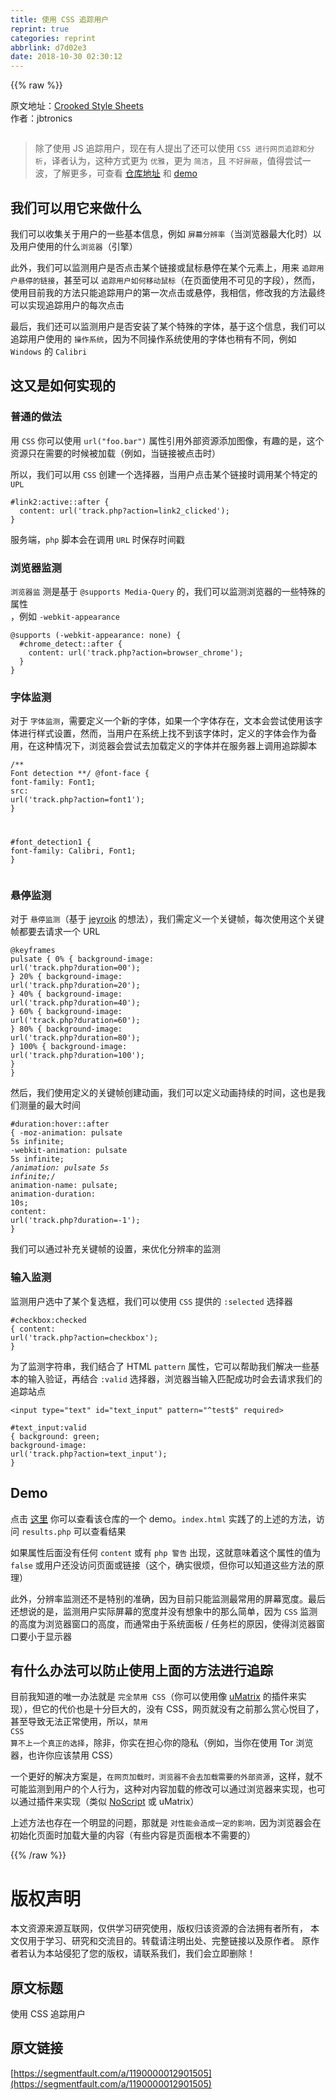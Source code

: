 ```yaml
---
title: 使用 CSS 追踪用户
reprint: true
categories: reprint
abbrlink: d7d02e3
date: 2018-10-30 02:30:12
---
```


{{% raw %}}
<p>&#x539F;&#x6587;&#x5730;&#x5740;&#xFF1A;<a href="https://github.com/jbtronics/CrookedStyleSheets" rel="nofollow noreferrer" target="_blank">Crooked Style Sheets</a><br>&#x4F5C;&#x8005;&#xFF1A;jbtronics</p><p><span class="img-wrap"><img data-src="/img/bV2iqt?w=2081&amp;h=1251" src="https://static.alili.tech/img/bV2iqt?w=2081&amp;h=1251" alt="" title="" style="cursor:pointer;display:inline"></span></p><blockquote>&#x9664;&#x4E86;&#x4F7F;&#x7528; JS &#x8FFD;&#x8E2A;&#x7528;&#x6237;&#xFF0C;&#x73B0;&#x5728;&#x6709;&#x4EBA;&#x63D0;&#x51FA;&#x4E86;&#x8FD8;&#x53EF;&#x4EE5;&#x4F7F;&#x7528; <code>CSS &#x8FDB;&#x884C;&#x7F51;&#x9875;&#x8FFD;&#x8E2A;&#x548C;&#x5206;&#x6790;</code>&#xFF0C;&#x8BD1;&#x8005;&#x8BA4;&#x4E3A;&#xFF0C;&#x8FD9;&#x79CD;&#x65B9;&#x5F0F;&#x66F4;&#x4E3A; <code>&#x4F18;&#x96C5;</code>&#xFF0C;&#x66F4;&#x4E3A; <code>&#x7B80;&#x6D01;</code>&#xFF0C;&#x4E14; <code>&#x4E0D;&#x597D;&#x5C4F;&#x853D;</code>&#xFF0C;&#x503C;&#x5F97;&#x5C1D;&#x8BD5;&#x4E00;&#x6CE2;&#xFF0C;&#x4E86;&#x89E3;&#x66F4;&#x591A;&#xFF0C;&#x53EF;&#x67E5;&#x770B; <a href="https://github.com/jbtronics/CrookedStyleSheets" rel="nofollow noreferrer" target="_blank">&#x4ED3;&#x5E93;&#x5730;&#x5740;</a> &#x548C; <a href="http://crookedss.bplaced.net/" rel="nofollow noreferrer" target="_blank">demo</a></blockquote><h2 id="articleHeader0">&#x6211;&#x4EEC;&#x53EF;&#x4EE5;&#x7528;&#x5B83;&#x6765;&#x505A;&#x4EC0;&#x4E48;</h2><p>&#x6211;&#x4EEC;&#x53EF;&#x4EE5;&#x6536;&#x96C6;&#x5173;&#x4E8E;&#x7528;&#x6237;&#x7684;&#x4E00;&#x4E9B;&#x57FA;&#x672C;&#x4FE1;&#x606F;&#xFF0C;&#x4F8B;&#x5982; <code>&#x5C4F;&#x5E55;&#x5206;&#x8FA8;&#x7387;</code>&#xFF08;&#x5F53;&#x6D4F;&#x89C8;&#x5668;&#x6700;&#x5927;&#x5316;&#x65F6;&#xFF09;&#x4EE5;&#x53CA;&#x7528;&#x6237;&#x4F7F;&#x7528;&#x7684;&#x4EC0;&#x4E48;<code>&#x6D4F;&#x89C8;&#x5668;</code>&#xFF08;&#x5F15;&#x64CE;&#xFF09;</p><p>&#x6B64;&#x5916;&#xFF0C;&#x6211;&#x4EEC;&#x53EF;&#x4EE5;&#x76D1;&#x6D4B;&#x7528;&#x6237;&#x662F;&#x5426;&#x70B9;&#x51FB;&#x67D0;&#x4E2A;&#x94FE;&#x63A5;&#x6216;&#x9F20;&#x6807;&#x60AC;&#x505C;&#x5728;&#x67D0;&#x4E2A;&#x5143;&#x7D20;&#x4E0A;&#xFF0C;&#x7528;&#x6765; <code>&#x8FFD;&#x8E2A;&#x7528;&#x6237;&#x60AC;&#x505C;&#x7684;&#x94FE;&#x63A5;</code>&#xFF0C;&#x751A;&#x81F3;&#x53EF;&#x4EE5; <code>&#x8FFD;&#x8E2A;&#x7528;&#x6237;&#x5982;&#x4F55;&#x79FB;&#x52A8;&#x9F20;&#x6807;</code>&#xFF08;&#x5728;&#x9875;&#x9762;&#x4F7F;&#x7528;&#x4E0D;&#x53EF;&#x89C1;&#x7684;&#x5B57;&#x6BB5;&#xFF09;&#xFF0C;&#x7136;&#x800C;&#xFF0C;&#x4F7F;&#x7528;&#x76EE;&#x524D;&#x6211;&#x7684;&#x65B9;&#x6CD5;&#x53EA;&#x80FD;&#x8FFD;&#x8E2A;&#x7528;&#x6237;&#x7684;&#x7B2C;&#x4E00;&#x6B21;&#x70B9;&#x51FB;&#x6216;&#x60AC;&#x505C;&#xFF0C;&#x6211;&#x76F8;&#x4FE1;&#xFF0C;&#x4FEE;&#x6539;&#x6211;&#x7684;&#x65B9;&#x6CD5;&#x6700;&#x7EC8;&#x53EF;&#x4EE5;&#x5B9E;&#x73B0;&#x8FFD;&#x8E2A;&#x7528;&#x6237;&#x7684;&#x6BCF;&#x6B21;&#x70B9;&#x51FB;</p><p>&#x6700;&#x540E;&#xFF0C;&#x6211;&#x4EEC;&#x8FD8;&#x53EF;&#x4EE5;&#x76D1;&#x6D4B;&#x7528;&#x6237;&#x662F;&#x5426;&#x5B89;&#x88C5;&#x4E86;&#x67D0;&#x4E2A;&#x7279;&#x6B8A;&#x7684;&#x5B57;&#x4F53;&#xFF0C;&#x57FA;&#x4E8E;&#x8FD9;&#x4E2A;&#x4FE1;&#x606F;&#xFF0C;&#x6211;&#x4EEC;&#x53EF;&#x4EE5;&#x8FFD;&#x8E2A;&#x7528;&#x6237;&#x4F7F;&#x7528;&#x7684; <code>&#x64CD;&#x4F5C;&#x7CFB;&#x7EDF;</code>&#xFF0C;&#x56E0;&#x4E3A;&#x4E0D;&#x540C;&#x64CD;&#x4F5C;&#x7CFB;&#x7EDF;&#x4F7F;&#x7528;&#x7684;&#x5B57;&#x4F53;&#x4E5F;&#x7A0D;&#x6709;&#x4E0D;&#x540C;&#xFF0C;&#x4F8B;&#x5982; <code>Windows</code> &#x7684; <code>Calibri</code></p><h2 id="articleHeader1">&#x8FD9;&#x53C8;&#x662F;&#x5982;&#x4F55;&#x5B9E;&#x73B0;&#x7684;</h2><h3 id="articleHeader2">&#x666E;&#x901A;&#x7684;&#x505A;&#x6CD5;</h3><p>&#x7528; <code>CSS</code> &#x4F60;&#x53EF;&#x4EE5;&#x4F7F;&#x7528; <code>url(&quot;foo.bar&quot;)</code> &#x5C5E;&#x6027;&#x5F15;&#x7528;&#x5916;&#x90E8;&#x8D44;&#x6E90;&#x6DFB;&#x52A0;&#x56FE;&#x50CF;&#xFF0C;&#x6709;&#x8DA3;&#x7684;&#x662F;&#xFF0C;&#x8FD9;&#x4E2A;&#x8D44;&#x6E90;&#x53EA;&#x5728;&#x9700;&#x8981;&#x7684;&#x65F6;&#x5019;&#x88AB;&#x52A0;&#x8F7D;&#xFF08;&#x4F8B;&#x5982;&#xFF0C;&#x5F53;&#x94FE;&#x63A5;&#x88AB;&#x70B9;&#x51FB;&#x65F6;&#xFF09;</p><p>&#x6240;&#x4EE5;&#xFF0C;&#x6211;&#x4EEC;&#x53EF;&#x4EE5;&#x7528; <code>CSS</code> &#x521B;&#x5EFA;&#x4E00;&#x4E2A;&#x9009;&#x62E9;&#x5668;&#xFF0C;&#x5F53;&#x7528;&#x6237;&#x70B9;&#x51FB;&#x67D0;&#x4E2A;&#x94FE;&#x63A5;&#x65F6;&#x8C03;&#x7528;&#x67D0;&#x4E2A;&#x7279;&#x5B9A;&#x7684; <code>UPL</code></p><div class="widget-codetool" style="display:none"><div class="widget-codetool--inner"><span class="selectCode code-tool" data-toggle="tooltip" data-placement="top" title="" data-original-title="&#x5168;&#x9009;"></span> <span type="button" class="copyCode code-tool" data-toggle="tooltip" data-placement="top" data-clipboard-text="#link2:active::after {
  content: url(&apos;track.php?action=link2_clicked&apos;);
}" title="" data-original-title="&#x590D;&#x5236;"></span> <span type="button" class="saveToNote code-tool" data-toggle="tooltip" data-placement="top" title="" data-original-title="&#x653E;&#x8FDB;&#x7B14;&#x8BB0;"></span></div></div><pre class="css hljs"><code class="css"><span class="hljs-selector-id">#link2</span><span class="hljs-selector-pseudo">:active</span><span class="hljs-selector-pseudo">::after</span> {
  <span class="hljs-attribute">content</span>: <span class="hljs-built_in">url</span>(<span class="hljs-string">&apos;track.php?action=link2_clicked&apos;</span>);
}</code></pre><p>&#x670D;&#x52A1;&#x7AEF;&#xFF0C;<code>php</code> &#x811A;&#x672C;&#x4F1A;&#x5728;&#x8C03;&#x7528; <code>URL</code> &#x65F6;&#x4FDD;&#x5B58;&#x65F6;&#x95F4;&#x6233;</p><h3 id="articleHeader3">&#x6D4F;&#x89C8;&#x5668;&#x76D1;&#x6D4B;</h3><p><code>&#x6D4F;&#x89C8;&#x5668;&#x76D1;</code> &#x6D4B;&#x662F;&#x57FA;&#x4E8E; <code>@supports Media-Query</code> &#x7684;&#xFF0C;&#x6211;&#x4EEC;&#x53EF;&#x4EE5;&#x76D1;&#x6D4B;&#x6D4F;&#x89C8;&#x5668;&#x7684;&#x4E00;&#x4E9B;&#x7279;&#x6B8A;&#x7684;&#x5C5E;&#x6027;<br>&#xFF0C;&#x4F8B;&#x5982; <code>-webkit-appearance</code></p><div class="widget-codetool" style="display:none"><div class="widget-codetool--inner"><span class="selectCode code-tool" data-toggle="tooltip" data-placement="top" title="" data-original-title="&#x5168;&#x9009;"></span> <span type="button" class="copyCode code-tool" data-toggle="tooltip" data-placement="top" data-clipboard-text="@supports (-webkit-appearance: none) {
  #chrome_detect::after {
    content: url(&apos;track.php?action=browser_chrome&apos;);
  }
}" title="" data-original-title="&#x590D;&#x5236;"></span> <span type="button" class="saveToNote code-tool" data-toggle="tooltip" data-placement="top" title="" data-original-title="&#x653E;&#x8FDB;&#x7B14;&#x8BB0;"></span></div></div><pre class="css hljs"><code class="css">@<span class="hljs-keyword">supports</span> (-webkit-appearance: none) {
  <span class="hljs-selector-id">#chrome_detect</span><span class="hljs-selector-pseudo">::after</span> {
    <span class="hljs-attribute">content</span>: <span class="hljs-built_in">url</span>(<span class="hljs-string">&apos;track.php?action=browser_chrome&apos;</span>);
  }
}</code></pre><h3 id="articleHeader4">&#x5B57;&#x4F53;&#x76D1;&#x6D4B;</h3><p>&#x5BF9;&#x4E8E; <code>&#x5B57;&#x4F53;&#x76D1;&#x6D4B;</code>&#xFF0C;&#x9700;&#x8981;&#x5B9A;&#x4E49;&#x4E00;&#x4E2A;&#x65B0;&#x7684;&#x5B57;&#x4F53;&#xFF0C;&#x5982;&#x679C;&#x4E00;&#x4E2A;&#x5B57;&#x4F53;&#x5B58;&#x5728;&#xFF0C;&#x6587;&#x672C;&#x4F1A;&#x5C1D;&#x8BD5;&#x4F7F;&#x7528;&#x8BE5;&#x5B57;&#x4F53;&#x8FDB;&#x884C;&#x6837;&#x5F0F;&#x8BBE;&#x7F6E;&#xFF0C;&#x7136;&#x800C;&#xFF0C;&#x5F53;&#x7528;&#x6237;&#x5728;&#x7CFB;&#x7EDF;&#x4E0A;&#x627E;&#x4E0D;&#x5230;&#x8BE5;&#x5B57;&#x4F53;&#x65F6;&#xFF0C;&#x5B9A;&#x4E49;&#x7684;&#x5B57;&#x4F53;&#x4F1A;&#x4F5C;&#x4E3A;&#x5907;&#x7528;&#xFF0C;&#x5728;&#x8FD9;&#x79CD;&#x60C5;&#x51B5;&#x4E0B;&#xFF0C;&#x6D4F;&#x89C8;&#x5668;&#x4F1A;&#x5C1D;&#x8BD5;&#x53BB;&#x52A0;&#x8F7D;&#x5B9A;&#x4E49;&#x7684;&#x5B57;&#x4F53;&#x5E76;&#x5728;&#x670D;&#x52A1;&#x5668;&#x4E0A;&#x8C03;&#x7528;&#x8FFD;&#x8E2A;&#x811A;&#x672C;</p><div class="widget-codetool" style="display:none"><div class="widget-codetool--inner"><span class="selectCode code-tool" data-toggle="tooltip" data-placement="top" title="" data-original-title="&#x5168;&#x9009;"></span> <span type="button" class="copyCode code-tool" data-toggle="tooltip" data-placement="top" data-clipboard-text="/** Font detection **/
@font-face {
  font-family: Font1;
  src: url(&apos;track.php?action=font1&apos;);
}

#font_detection1 {
  font-family: Calibri, Font1;
}" title="" data-original-title="&#x590D;&#x5236;"></span> <span type="button" class="saveToNote code-tool" data-toggle="tooltip" data-placement="top" title="" data-original-title="&#x653E;&#x8FDB;&#x7B14;&#x8BB0;"></span></div></div><pre class="css hljs"><code class="css"><span class="hljs-comment">/** Font detection **/</span>
@<span class="hljs-keyword">font-face</span> {
  <span class="hljs-attribute">font-family</span>: Font1;
  <span class="hljs-attribute">src</span>: <span class="hljs-built_in">url</span>(<span class="hljs-string">&apos;track.php?action=font1&apos;</span>);
}

<span class="hljs-selector-id">#font_detection1</span> {
  <span class="hljs-attribute">font-family</span>: Calibri, Font1;
}</code></pre><h3 id="articleHeader5">&#x60AC;&#x505C;&#x76D1;&#x6D4B;</h3><p>&#x5BF9;&#x4E8E; <code>&#x60AC;&#x505C;&#x76D1;&#x6D4B;</code>&#xFF08;&#x57FA;&#x4E8E; <a href="https://github.com/jeyroik" rel="nofollow noreferrer" target="_blank">jeyroik</a> &#x7684;&#x60F3;&#x6CD5;&#xFF09;&#xFF0C;&#x6211;&#x4EEC;&#x9700;&#x5B9A;&#x4E49;&#x4E00;&#x4E2A;&#x5173;&#x952E;&#x5E27;&#xFF0C;&#x6BCF;&#x6B21;&#x4F7F;&#x7528;&#x8FD9;&#x4E2A;&#x5173;&#x952E;&#x5E27;&#x90FD;&#x8981;&#x53BB;&#x8BF7;&#x6C42;&#x4E00;&#x4E2A; URL</p><div class="widget-codetool" style="display:none"><div class="widget-codetool--inner"><span class="selectCode code-tool" data-toggle="tooltip" data-placement="top" title="" data-original-title="&#x5168;&#x9009;"></span> <span type="button" class="copyCode code-tool" data-toggle="tooltip" data-placement="top" data-clipboard-text="@keyframes pulsate {
  0% {
    background-image: url(&apos;track.php?duration=00&apos;);
  }
  20% {
    background-image: url(&apos;track.php?duration=20&apos;);
  }
  40% {
    background-image: url(&apos;track.php?duration=40&apos;);
  }
  60% {
    background-image: url(&apos;track.php?duration=60&apos;);
  }
  80% {
    background-image: url(&apos;track.php?duration=80&apos;);
  }
  100% {
    background-image: url(&apos;track.php?duration=100&apos;);
  }
}" title="" data-original-title="&#x590D;&#x5236;"></span> <span type="button" class="saveToNote code-tool" data-toggle="tooltip" data-placement="top" title="" data-original-title="&#x653E;&#x8FDB;&#x7B14;&#x8BB0;"></span></div></div><pre class="css hljs"><code class="css">@<span class="hljs-keyword">keyframes</span> pulsate {
  0% {
    <span class="hljs-attribute">background-image</span>: <span class="hljs-built_in">url</span>(<span class="hljs-string">&apos;track.php?duration=00&apos;</span>);
  }
  20% {
    <span class="hljs-attribute">background-image</span>: <span class="hljs-built_in">url</span>(<span class="hljs-string">&apos;track.php?duration=20&apos;</span>);
  }
  40% {
    <span class="hljs-attribute">background-image</span>: <span class="hljs-built_in">url</span>(<span class="hljs-string">&apos;track.php?duration=40&apos;</span>);
  }
  60% {
    <span class="hljs-attribute">background-image</span>: <span class="hljs-built_in">url</span>(<span class="hljs-string">&apos;track.php?duration=60&apos;</span>);
  }
  80% {
    <span class="hljs-attribute">background-image</span>: <span class="hljs-built_in">url</span>(<span class="hljs-string">&apos;track.php?duration=80&apos;</span>);
  }
  100% {
    <span class="hljs-attribute">background-image</span>: <span class="hljs-built_in">url</span>(<span class="hljs-string">&apos;track.php?duration=100&apos;</span>);
  }
}</code></pre><p>&#x7136;&#x540E;&#xFF0C;&#x6211;&#x4EEC;&#x4F7F;&#x7528;&#x5B9A;&#x4E49;&#x7684;&#x5173;&#x952E;&#x5E27;&#x521B;&#x5EFA;&#x52A8;&#x753B;&#xFF0C;&#x6211;&#x4EEC;&#x53EF;&#x4EE5;&#x5B9A;&#x4E49;&#x52A8;&#x753B;&#x6301;&#x7EED;&#x7684;&#x65F6;&#x95F4;&#xFF0C;&#x8FD9;&#x4E5F;&#x662F;&#x6211;&#x4EEC;&#x6D4B;&#x91CF;&#x7684;&#x6700;&#x5927;&#x65F6;&#x95F4;</p><div class="widget-codetool" style="display:none"><div class="widget-codetool--inner"><span class="selectCode code-tool" data-toggle="tooltip" data-placement="top" title="" data-original-title="&#x5168;&#x9009;"></span> <span type="button" class="copyCode code-tool" data-toggle="tooltip" data-placement="top" data-clipboard-text="#duration:hover::after {
  -moz-animation: pulsate 5s infinite;
  -webkit-animation: pulsate 5s infinite;
  /*animation: pulsate 5s infinite;*/
  animation-name: pulsate;
  animation-duration: 10s;
  content: url(&apos;track.php?duration=-1&apos;);
}" title="" data-original-title="&#x590D;&#x5236;"></span> <span type="button" class="saveToNote code-tool" data-toggle="tooltip" data-placement="top" title="" data-original-title="&#x653E;&#x8FDB;&#x7B14;&#x8BB0;"></span></div></div><pre class="css hljs"><code class="css"><span class="hljs-selector-id">#duration</span><span class="hljs-selector-pseudo">:hover</span><span class="hljs-selector-pseudo">::after</span> {
  <span class="hljs-attribute">-moz-animation</span>: pulsate <span class="hljs-number">5s</span> infinite;
  <span class="hljs-attribute">-webkit-animation</span>: pulsate <span class="hljs-number">5s</span> infinite;
  <span class="hljs-comment">/*animation: pulsate 5s infinite;*/</span>
  <span class="hljs-attribute">animation-name</span>: pulsate;
  <span class="hljs-attribute">animation-duration</span>: <span class="hljs-number">10s</span>;
  <span class="hljs-attribute">content</span>: <span class="hljs-built_in">url</span>(<span class="hljs-string">&apos;track.php?duration=-1&apos;</span>);
}</code></pre><p>&#x6211;&#x4EEC;&#x53EF;&#x4EE5;&#x901A;&#x8FC7;&#x8865;&#x5145;&#x5173;&#x952E;&#x5E27;&#x7684;&#x8BBE;&#x7F6E;&#xFF0C;&#x6765;&#x4F18;&#x5316;&#x5206;&#x8FA8;&#x7387;&#x7684;&#x76D1;&#x6D4B;</p><h3 id="articleHeader6">&#x8F93;&#x5165;&#x76D1;&#x6D4B;</h3><p>&#x76D1;&#x6D4B;&#x7528;&#x6237;&#x9009;&#x4E2D;&#x4E86;&#x67D0;&#x4E2A;&#x590D;&#x9009;&#x6846;&#xFF0C;&#x6211;&#x4EEC;&#x53EF;&#x4EE5;&#x4F7F;&#x7528; <code>CSS</code> &#x63D0;&#x4F9B;&#x7684; <code>:selected</code> &#x9009;&#x62E9;&#x5668;</p><div class="widget-codetool" style="display:none"><div class="widget-codetool--inner"><span class="selectCode code-tool" data-toggle="tooltip" data-placement="top" title="" data-original-title="&#x5168;&#x9009;"></span> <span type="button" class="copyCode code-tool" data-toggle="tooltip" data-placement="top" data-clipboard-text="#checkbox:checked {
  content: url(&apos;track.php?action=checkbox&apos;);
}" title="" data-original-title="&#x590D;&#x5236;"></span> <span type="button" class="saveToNote code-tool" data-toggle="tooltip" data-placement="top" title="" data-original-title="&#x653E;&#x8FDB;&#x7B14;&#x8BB0;"></span></div></div><pre class="css hljs"><code class="css"><span class="hljs-selector-id">#checkbox</span><span class="hljs-selector-pseudo">:checked</span> {
  <span class="hljs-attribute">content</span>: <span class="hljs-built_in">url</span>(<span class="hljs-string">&apos;track.php?action=checkbox&apos;</span>);
}</code></pre><p>&#x4E3A;&#x4E86;&#x76D1;&#x6D4B;&#x5B57;&#x7B26;&#x4E32;&#xFF0C;&#x6211;&#x4EEC;&#x7ED3;&#x5408;&#x4E86; HTML <code>pattern</code> &#x5C5E;&#x6027;&#xFF0C;&#x5B83;&#x53EF;&#x4EE5;&#x5E2E;&#x52A9;&#x6211;&#x4EEC;&#x89E3;&#x51B3;&#x4E00;&#x4E9B;&#x57FA;&#x672C;&#x7684;&#x8F93;&#x5165;&#x9A8C;&#x8BC1;&#xFF0C;&#x518D;&#x7ED3;&#x5408; <code>:valid</code> &#x9009;&#x62E9;&#x5668;&#xFF0C;&#x6D4F;&#x89C8;&#x5668;&#x5F53;&#x8F93;&#x5165;&#x5339;&#x914D;&#x6210;&#x529F;&#x65F6;&#x4F1A;&#x53BB;&#x8BF7;&#x6C42;&#x6211;&#x4EEC;&#x7684;&#x8FFD;&#x8E2A;&#x7AD9;&#x70B9;</p><div class="widget-codetool" style="display:none"><div class="widget-codetool--inner"><span class="selectCode code-tool" data-toggle="tooltip" data-placement="top" title="" data-original-title="&#x5168;&#x9009;"></span> <span type="button" class="copyCode code-tool" data-toggle="tooltip" data-placement="top" data-clipboard-text="&lt;input type=&quot;text&quot; id=&quot;text_input&quot; pattern=&quot;^test$&quot; required&gt;" title="" data-original-title="&#x590D;&#x5236;"></span> <span type="button" class="saveToNote code-tool" data-toggle="tooltip" data-placement="top" title="" data-original-title="&#x653E;&#x8FDB;&#x7B14;&#x8BB0;"></span></div></div><pre class="xml hljs"><code class="html" style="word-break:break-word;white-space:initial"><span class="hljs-tag">&lt;<span class="hljs-name">input</span> <span class="hljs-attr">type</span>=<span class="hljs-string">&quot;text&quot;</span> <span class="hljs-attr">id</span>=<span class="hljs-string">&quot;text_input&quot;</span> <span class="hljs-attr">pattern</span>=<span class="hljs-string">&quot;^test$&quot;</span> <span class="hljs-attr">required</span>&gt;</span></code></pre><div class="widget-codetool" style="display:none"><div class="widget-codetool--inner"><span class="selectCode code-tool" data-toggle="tooltip" data-placement="top" title="" data-original-title="&#x5168;&#x9009;"></span> <span type="button" class="copyCode code-tool" data-toggle="tooltip" data-placement="top" data-clipboard-text="#text_input:valid {
  background: green;
  background-image: url(&apos;track.php?action=text_input&apos;);
}" title="" data-original-title="&#x590D;&#x5236;"></span> <span type="button" class="saveToNote code-tool" data-toggle="tooltip" data-placement="top" title="" data-original-title="&#x653E;&#x8FDB;&#x7B14;&#x8BB0;"></span></div></div><pre class="css hljs"><code class="css"><span class="hljs-selector-id">#text_input</span><span class="hljs-selector-pseudo">:valid</span> {
  <span class="hljs-attribute">background</span>: green;
  <span class="hljs-attribute">background-image</span>: <span class="hljs-built_in">url</span>(<span class="hljs-string">&apos;track.php?action=text_input&apos;</span>);
}</code></pre><h2 id="articleHeader7">Demo</h2><p>&#x70B9;&#x51FB; <a href="http://crookedss.bplaced.net/" rel="nofollow noreferrer" target="_blank">&#x8FD9;&#x91CC;</a> &#x4F60;&#x53EF;&#x4EE5;&#x67E5;&#x770B;&#x8BE5;&#x4ED3;&#x5E93;&#x7684;&#x4E00;&#x4E2A; demo&#x3002;<code>index.html</code> &#x5B9E;&#x8DF5;&#x4E86;&#x7684;&#x4E0A;&#x8FF0;&#x7684;&#x65B9;&#x6CD5;&#xFF0C;&#x8BBF;&#x95EE; <code>results.php</code> &#x53EF;&#x4EE5;&#x67E5;&#x770B;&#x7ED3;&#x679C;</p><p>&#x5982;&#x679C;&#x5C5E;&#x6027;&#x540E;&#x9762;&#x6CA1;&#x6709;&#x4EFB;&#x4F55; <code>content</code> &#x6216;&#x6709; <code>php &#x8B66;&#x544A;</code> &#x51FA;&#x73B0;&#xFF0C;&#x8FD9;&#x5C31;&#x610F;&#x5473;&#x7740;&#x8FD9;&#x4E2A;&#x5C5E;&#x6027;&#x7684;&#x503C;&#x4E3A; <code>false</code> &#x6216;&#x7528;&#x6237;&#x8FD8;&#x6CA1;&#x8BBF;&#x95EE;&#x9875;&#x9762;&#x6216;&#x94FE;&#x63A5;&#xFF08;&#x8FD9;&#x4E2A;&#xFF0C;&#x786E;&#x5B9E;&#x5F88;&#x70E6;&#xFF0C;&#x4F46;&#x4F60;&#x53EF;&#x4EE5;&#x77E5;&#x9053;&#x8FD9;&#x4E9B;&#x65B9;&#x6CD5;&#x7684;&#x539F;&#x7406;&#xFF09;</p><p>&#x6B64;&#x5916;&#xFF0C;&#x5206;&#x8FA8;&#x7387;&#x76D1;&#x6D4B;&#x8FD8;&#x4E0D;&#x662F;&#x7279;&#x522B;&#x7684;&#x51C6;&#x786E;&#xFF0C;&#x56E0;&#x4E3A;&#x76EE;&#x524D;&#x53EA;&#x80FD;&#x76D1;&#x6D4B;&#x6700;&#x5E38;&#x7528;&#x7684;&#x5C4F;&#x5E55;&#x5BBD;&#x5EA6;&#x3002;&#x6700;&#x540E;&#x8FD8;&#x60F3;&#x8BF4;&#x7684;&#x662F;&#xFF0C;&#x76D1;&#x6D4B;&#x7528;&#x6237;&#x5B9E;&#x9645;&#x5C4F;&#x5E55;&#x7684;&#x5BBD;&#x5EA6;&#x5E76;&#x6CA1;&#x6709;&#x60F3;&#x8C61;&#x4E2D;&#x7684;&#x90A3;&#x4E48;&#x7B80;&#x5355;&#xFF0C;&#x56E0;&#x4E3A; <code>CSS</code> &#x76D1;&#x6D4B;&#x7684;&#x9AD8;&#x5EA6;&#x4E3A;&#x6D4F;&#x89C8;&#x5668;&#x7A97;&#x53E3;&#x7684;&#x9AD8;&#x5EA6;&#xFF0C;&#x800C;&#x901A;&#x5E38;&#x7531;&#x4E8E;&#x7CFB;&#x7EDF;&#x9762;&#x677F; / &#x4EFB;&#x52A1;&#x680F;&#x7684;&#x539F;&#x56E0;&#xFF0C;&#x4F7F;&#x5F97;&#x6D4F;&#x89C8;&#x5668;&#x7A97;&#x53E3;&#x8981;&#x5C0F;&#x4E8E;&#x663E;&#x793A;&#x5668;</p><h2 id="articleHeader8">&#x6709;&#x4EC0;&#x4E48;&#x529E;&#x6CD5;&#x53EF;&#x4EE5;&#x9632;&#x6B62;&#x4F7F;&#x7528;&#x4E0A;&#x9762;&#x7684;&#x65B9;&#x6CD5;&#x8FDB;&#x884C;&#x8FFD;&#x8E2A;</h2><p>&#x76EE;&#x524D;&#x6211;&#x77E5;&#x9053;&#x7684;&#x552F;&#x4E00;&#x529E;&#x6CD5;&#x5C31;&#x662F; <code>&#x5B8C;&#x5168;&#x7981;&#x7528; CSS</code>&#xFF08;&#x4F60;&#x53EF;&#x4EE5;&#x4F7F;&#x7528;&#x50CF; <a href="https://github.com/gorhill/uMatrix" rel="nofollow noreferrer" target="_blank">uMatrix</a> &#x7684;&#x63D2;&#x4EF6;&#x6765;&#x5B9E;&#x73B0;&#xFF09;&#xFF0C;&#x4F46;&#x5B83;&#x7684;&#x4EE3;&#x4EF7;&#x4E5F;&#x662F;&#x5341;&#x5206;&#x5DE8;&#x5927;&#x7684;&#xFF0C;&#x6CA1;&#x6709; CSS&#xFF0C;&#x7F51;&#x9875;&#x5C31;&#x6CA1;&#x6709;&#x4E4B;&#x524D;&#x90A3;&#x4E48;&#x8D4F;&#x5FC3;&#x60A6;&#x76EE;&#x4E86;&#xFF0C;&#x751A;&#x81F3;&#x5BFC;&#x81F4;&#x65E0;&#x6CD5;&#x6B63;&#x5E38;&#x4F7F;&#x7528;&#xFF0C;&#x6240;&#x4EE5;&#xFF0C;<code>&#x7981;&#x7528; CSS &#x7B97;&#x4E0D;&#x4E0A;&#x4E00;&#x4E2A;&#x771F;&#x6B63;&#x7684;&#x9009;&#x62E9;</code>&#xFF0C;&#x9664;&#x975E;&#xFF0C;&#x4F60;&#x5B9E;&#x5728;&#x62C5;&#x5FC3;&#x4F60;&#x7684;&#x9690;&#x79C1;&#xFF08;&#x4F8B;&#x5982;&#xFF0C;&#x5F53;&#x4F60;&#x5728;&#x4F7F;&#x7528; Tor &#x6D4F;&#x89C8;&#x5668;&#xFF0C;&#x4E5F;&#x8BB8;&#x4F60;&#x5E94;&#x8BE5;&#x7981;&#x7528; CSS&#xFF09;</p><p>&#x4E00;&#x4E2A;&#x66F4;&#x597D;&#x7684;&#x89E3;&#x51B3;&#x65B9;&#x6848;&#x662F;&#xFF0C;<code>&#x5728;&#x7F51;&#x9875;&#x52A0;&#x8F7D;&#x65F6;&#xFF0C;&#x6D4F;&#x89C8;&#x5668;&#x4E0D;&#x4F1A;&#x53BB;&#x52A0;&#x8F7D;&#x9700;&#x8981;&#x7684;&#x5916;&#x90E8;&#x8D44;&#x6E90;</code>&#xFF0C;&#x8FD9;&#x6837;&#xFF0C;&#x5C31;&#x4E0D;&#x53EF;&#x80FD;&#x76D1;&#x6D4B;&#x5230;&#x7528;&#x6237;&#x7684;&#x4E2A;&#x4EBA;&#x884C;&#x4E3A;&#xFF0C;&#x8FD9;&#x79CD;&#x5BF9;&#x5185;&#x5BB9;&#x52A0;&#x8F7D;&#x7684;&#x4FEE;&#x6539;&#x53EF;&#x4EE5;&#x901A;&#x8FC7;&#x6D4F;&#x89C8;&#x5668;&#x6765;&#x5B9E;&#x73B0;&#xFF0C;&#x4E5F;&#x53EF;&#x4EE5;&#x901A;&#x8FC7;&#x63D2;&#x4EF6;&#x6765;&#x5B9E;&#x73B0;&#xFF08;&#x7C7B;&#x4F3C; <a href="https://noscript.net/" rel="nofollow noreferrer" target="_blank">NoScript</a> &#x6216; uMatrix&#xFF09;</p><p>&#x4E0A;&#x8FF0;&#x65B9;&#x6CD5;&#x4E5F;&#x5B58;&#x5728;&#x4E00;&#x4E2A;&#x660E;&#x663E;&#x7684;&#x95EE;&#x9898;&#xFF0C;&#x90A3;&#x5C31;&#x662F; <code>&#x5BF9;&#x6027;&#x80FD;&#x4F1A;&#x9020;&#x6210;&#x4E00;&#x5B9A;&#x7684;&#x5F71;&#x54CD;&#xFF0C;</code>&#x56E0;&#x4E3A;&#x6D4F;&#x89C8;&#x5668;&#x4F1A;&#x5728;&#x521D;&#x59CB;&#x5316;&#x9875;&#x9762;&#x65F6;&#x52A0;&#x8F7D;&#x5927;&#x91CF;&#x7684;&#x5185;&#x5BB9;&#xFF08;&#x6709;&#x4E9B;&#x5185;&#x5BB9;&#x662F;&#x9875;&#x9762;&#x6839;&#x672C;&#x4E0D;&#x9700;&#x8981;&#x7684;&#xFF09;</p>
{{% /raw %}}

# 版权声明
本文资源来源互联网，仅供学习研究使用，版权归该资源的合法拥有者所有，
本文仅用于学习、研究和交流目的。转载请注明出处、完整链接以及原作者。
原作者若认为本站侵犯了您的版权，请联系我们，我们会立即删除！

## 原文标题
使用 CSS 追踪用户

## 原文链接
[https://segmentfault.com/a/1190000012901505](https://segmentfault.com/a/1190000012901505)

